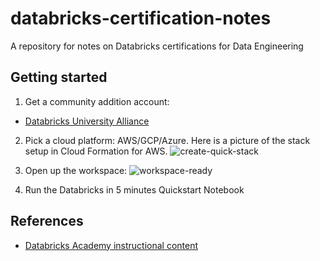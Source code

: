 # databricks-certification-notes
A repository for notes on Databricks certifications for Data Engineering

## Getting started

1. Get a community addition account:

* [Databricks University Alliance](https://databricks.com/p/teach)

2. Pick a cloud platform:  AWS/GCP/Azure.
Here is a picture of the stack setup in Cloud Formation for AWS.
![create-quick-stack](https://user-images.githubusercontent.com/58792/142621569-4b31787e-93da-42a1-bf7e-cd4b364f0cc9.png)


3. Open up the workspace: ![workspace-ready](https://user-images.githubusercontent.com/58792/142632514-62d1472a-d536-4aba-9877-6da210b07158.png)

4. Run the Databricks in 5 minutes Quickstart Notebook


## References

* [Databricks Academy instructional content](https://drive.google.com/drive/folders/1gGVhgf2pzwvl1qhkyeUmhRcCC1pX3M9e)
